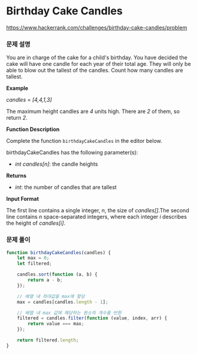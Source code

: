 # Birthday Cake Candles

https://www.hackerrank.com/challenges/birthday-cake-candles/problem

### 문제 설명

You are in charge of the cake for a child's birthday. You have decided the cake will have one candle for each year of their total age. They will only be able to blow out the tallest of the candles. Count how many candles are tallest.

**Example**

_candles = [4,4,1,3]_

The maximum height candles are *4* units high. There are *2* of them, so return *2*.

**Function Description**

Complete the function `birthdayCakeCandles` in the editor below.

birthdayCakeCandles has the following parameter(s):

- _int candles[n]_: the candle heights

**Returns**

- _int_: the number of candles that are tallest

**Input Format**

The first line contains a single integer, *n*, the size of *candles[]*.The second line contains *n* space-separated integers, where each integer *i* describes the height of *candles[i]*.

### 문제 풀이

```jsx
function birthdayCakeCandles(candles) {
	let max = 0;
	let filtered;

	candles.sort(function (a, b) {
		return a - b;
	});

	// 배열 내 최대값을 max에 할당
	max = candles[candles.length - 1];

	// 배열 내 max 값에 해당하는 원소의 개수를 반환
	filtered = candles.filter(function (value, index, arr) {
		return value === max;
	});

	return filtered.length;
}
```

